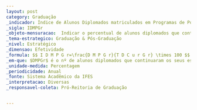 ```yaml
---
layout: post
category: Graduação
_indicador: Índice de Alunos Diplomados matriculados em Programas de Pós-Graduação 
_sigla: IDMPGr
_objeto-mensuracao:  Indicar o percentual de alunos diplomados que continuaram os seus estudos
_tema-estrategico: Graduação & Pós-Graduação
_nivel: Estratégico
_dimensao: Efetividade
_formula: $$ I D M P G r=\frac{D M P G r}{T D C u r G r} \times 100 $$
_em-que: $DMPGr$ é o nº de alunos diplomados que continuaram os seus estudos e $TDCurGr$ é o nº total de alunos diplomados nos cursos de graduação da IFES.
_unidade-medida: Percentagem
_periodicidade: Anual
_fonte: Sistema Acadêmico da IFES
_interpretacao: Diversas
_responsavel-coleta: Pró-Reitoria de Graduação


---
```

